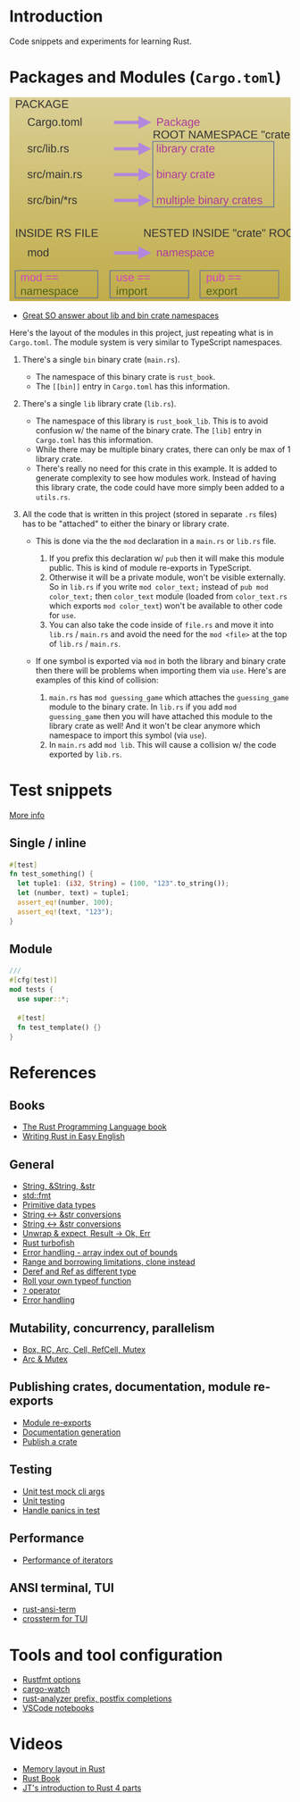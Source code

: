 # Introduction

Code snippets and experiments for learning Rust.

# Packages and Modules (`Cargo.toml`)

![Diagram](./docs/rust-package.svg)

- [Great SO answer about lib and bin crate namespaces](https://stackoverflow.com/a/57767413/2085356)

Here's the layout of the modules in this project, just repeating what is in `Cargo.toml`. The module
system is very similar to TypeScript namespaces.

1. There's a single `bin` binary crate (`main.rs`).

   - The namespace of this binary crate is `rust_book`.
   - The `[[bin]]` entry in `Cargo.toml` has this information.

2. There's a single `lib` library crate (`lib.rs`).

   - The namespace of this library is `rust_book_lib`. This is to avoid confusion w/ the name of the
     binary crate. The `[lib]` entry in `Cargo.toml` has this information.
   - While there may be multiple binary crates, there can only be max of 1 library crate.
   - There's really no need for this crate in this example. It is added to generate complexity to
     see how modules work. Instead of having this library crate, the code could have more simply
     been added to a `utils.rs`.

3. All the code that is written in this project (stored in separate `.rs` files) has to be
   "attached" to either the binary or library crate.

   - This is done via the the `mod` declaration in a `main.rs` or `lib.rs` file.

     1. If you prefix this declaration w/ `pub` then it will make this module public. This is kind
        of module re-exports in TypeScript.
     2. Otherwise it will be a private module, won't be visible externally. So in `lib.rs` if you
        write `mod color_text;` instead of `pub mod color_text;` then `color_text` module (loaded
        from `color_text.rs` which exports `mod color_text`) won't be available to other code for
        `use`.
     3. You can also take the code inside of `file.rs` and move it into `lib.rs` / `main.rs` and
        avoid the need for the `mod <file>` at the top of `lib.rs` / `main.rs`.

   - If one symbol is exported via `mod` in both the library and binary crate then there will be
     problems when importing them via `use`. Here's are examples of this kind of collision:

     1. `main.rs` has `mod guessing_game` which attaches the `guessing_game` module to the binary
        crate. In `lib.rs` if you add `mod guessing_game` then you will have attached this module to
        the library crate as well! And it won't be clear anymore which namespace to import this
        symbol (via `use`).
     2. In `main.rs` add `mod lib`. This will cause a collision w/ the code exported by `lib.rs`.

# Test snippets

[More info](https://doc.rust-lang.org/rust-by-example/testing/unit_testing.html)

## Single / inline

```rust
#[test]
fn test_something() {
  let tuple1: (i32, String) = (100, "123".to_string());
  let (number, text) = tuple1;
  assert_eq!(number, 100);
  assert_eq!(text, "123");
}
```

## Module

```rust
///
#[cfg(test)]
mod tests {
  use super::*;

  #[test]
  fn test_template() {}
}
```

# References

## Books

- [The Rust Programming Language book](https://doc.rust-lang.org/book/)
- [Writing Rust in Easy English](https://fongyoong.github.io/easy_rust/Chapter_3.html)

## General

- [String, &String, &str](https://www.ameyalokare.com/rust/2017/10/12/rust-str-vs-String.html)
- [std::fmt](https://doc.rust-lang.org/std/fmt/)
- [Primitive data types](https://learning-rust.github.io/docs/a8.primitive_data_types.html)
- [String <-> &str conversions](https://blog.mgattozzi.dev/how-do-i-str-string/)
- [String <-> &str conversions](https://stackoverflow.com/a/29026565/2085356)
- [Unwrap & expect, Result -> Ok, Err](https://learning-rust.github.io/docs/e4.unwrap_and_expect.html)
- [Rust turbofish](https://techblog.tonsser.com/posts/what-is-rusts-turbofish)
- [Error handling - array index out of bounds](https://users.rust-lang.org/t/array-out-of-bound-error-handling/26939)
- [Range and borrowing limitations, clone instead](https://stackoverflow.com/a/62480671/2085356)
- [Deref and Ref as different type](https://stackoverflow.com/a/41273331/2085356)
- [Roll your own typeof function](https://stackoverflow.com/a/58119924/2085356)
- [`?` operator](https://doc.rust-lang.org/reference/expressions/operator-expr.html#the-question-mark-operator)
- [Error handling](https://stevedonovan.github.io/rust-gentle-intro/6-error-handling.html)

## Mutability, concurrency, parallelism

- [Box, RC, Arc, Cell, RefCell, Mutex](https://tekshinobi.com/rust-tips-box-rc-arc-cell-refcell-mutex)
- [Arc & Mutex](https://aeshirey.github.io/code/2020/12/23/arc-mutex-in-rust.html)

## Publishing crates, documentation, module re-exports

- [Module re-exports](https://doc.rust-lang.org/book/ch14-02-publishing-to-crates-io.html#documentation-comments-as-tests)
- [Documentation generation](https://doc.rust-lang.org/book/ch14-02-publishing-to-crates-io.html#making-useful-documentation-comments)
- [Publish a crate](https://doc.rust-lang.org/book/ch14-02-publishing-to-crates-io.html#setting-up-a-cratesio-account)

## Testing

- [Unit test mock cli args](https://stackoverflow.com/a/54594023/2085356)
- [Unit testing](https://doc.rust-lang.org/rust-by-example/testing/unit_testing.html)
- [Handle panics in test](https://stackoverflow.com/questions/26469715/how-do-i-write-a-rust-unit-test-that-ensures-that-a-panic-has-occurred)

## Performance

- [Performance of iterators](https://doc.rust-lang.org/book/ch13-04-performance.html)

## ANSI terminal, TUI

- [rust-ansi-term](https://github.com/ogham/rust-ansi-term)
- [crossterm for TUI](https://www.jntrnr.com/porting-the-pikachu/)

# Tools and tool configuration

- [Rustfmt options](https://rust-lang.github.io/rustfmt/)
- [cargo-watch](https://crates.io/crates/cargo-watch)
- [rust-analyzer prefix, postfix completions](https://rust-analyzer.github.io/manual.html#user-snippet-completions)
- [VSCode notebooks](https://code.visualstudio.com/blogs/2021/11/08/custom-notebooks)

# Videos

- [Memory layout in Rust](https://youtu.be/rDoqT-a6UFg)
- [Rust Book](https://www.youtube.com/playlist?list=PLai5B987bZ9CoVR-QEIN9foz4QCJ0H2Y8)
- [JT's introduction to Rust 4 parts](https://www.youtube.com/playlist?list=PLP2yfE2-FXdQmXLvrQ5QN64enbF_KCYQW)
